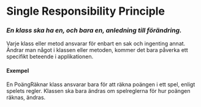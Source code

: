﻿# Single Responsibility Principle

### *En klass ska ha en, och bara en, anledning till förändring.*

Varje klass eller metod ansvarar för enbart en sak och ingenting annat.  
Ändrar man något i klassen eller metoden, kommer det bara påverka ett specifikt beteende i applikationen.

#### Exempel
En PoängRäknar klass ansvarar bara för att räkna poängen i ett spel, enligt spelets regler.
Klassen ska bara ändras om spelreglerna för hur poängen räknas, ändras.